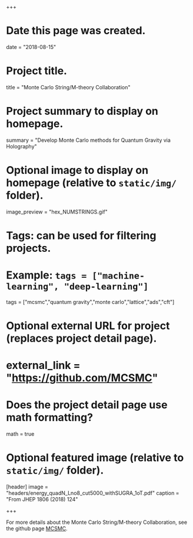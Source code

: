 +++
# Date this page was created.
date = "2018-08-15"

# Project title.
title = "Monte Carlo String/M-theory Collaboration"

# Project summary to display on homepage.
summary = "Develop Monte Carlo methods for Quantum Gravity via Holography"

# Optional image to display on homepage (relative to `static/img/` folder).
image_preview = "hex_NUMSTRINGS.gif"

# Tags: can be used for filtering projects.
# Example: `tags = ["machine-learning", "deep-learning"]`
tags = ["mcsmc","quantum gravity","monte carlo","lattice","ads","cft"]

# Optional external URL for project (replaces project detail page).
# external_link = "https://github.com/MCSMC"

# Does the project detail page use math formatting?
math = true

# Optional featured image (relative to `static/img/` folder).
[header]
image = "headers/energy_quadN_Lno8_cut5000_withSUGRA_1oT.pdf"
caption = "From JHEP 1806 (2018) 124"

+++

For more details about the Monte Carlo String/M-theory Collaboration, see the github page [MCSMC](https://mcsmc.github.io).
